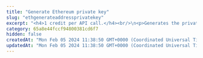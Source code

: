 ```yaml
---
title: "Generate Ethereum private key"
slug: "ethgenerateaddressprivatekey"
excerpt: "<h4>1 credit per API call.</h4><br/>\n<p>Generates the private key of an address from a mnemonic for a given derivation path index. The private key is generated for the specific index - each mnemonic\ncan generate up to 2^32 private keys starting from index 0 until 2^31 - 1.</p>"
category: 65a8e44fccf94800381cd6f7
hidden: false
createdAt: "Mon Feb 05 2024 11:38:50 GMT+0000 (Coordinated Universal Time)"
updatedAt: "Mon Feb 05 2024 11:38:50 GMT+0000 (Coordinated Universal Time)"
---
```

